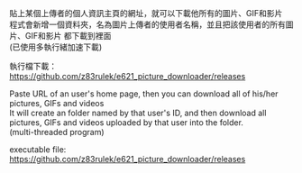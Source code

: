 貼上某個上傳者的個人資訊主頁的網址，就可以下載他所有的圖片、GIF和影片  
程式會新增一個資料夾，名為圖片上傳者的使用者名稱，並且把該使用者的所有圖片、GIF和影片 都下載到裡面  
(已使用多執行緒加速下載)  
  
執行檔下載：  
https://github.com/z83rulek/e621_picture_downloader/releases  
  
Paste URL of an user's home page, then you can download all of his/her pictures, GIFs and videos  
It will create an folder named by that user's ID, and then download all pictures, GIFs and videos uploaded by that user into the folder.  
(multi-threaded program)  
  
executable file:  
https://github.com/z83rulek/e621_picture_downloader/releases  
  